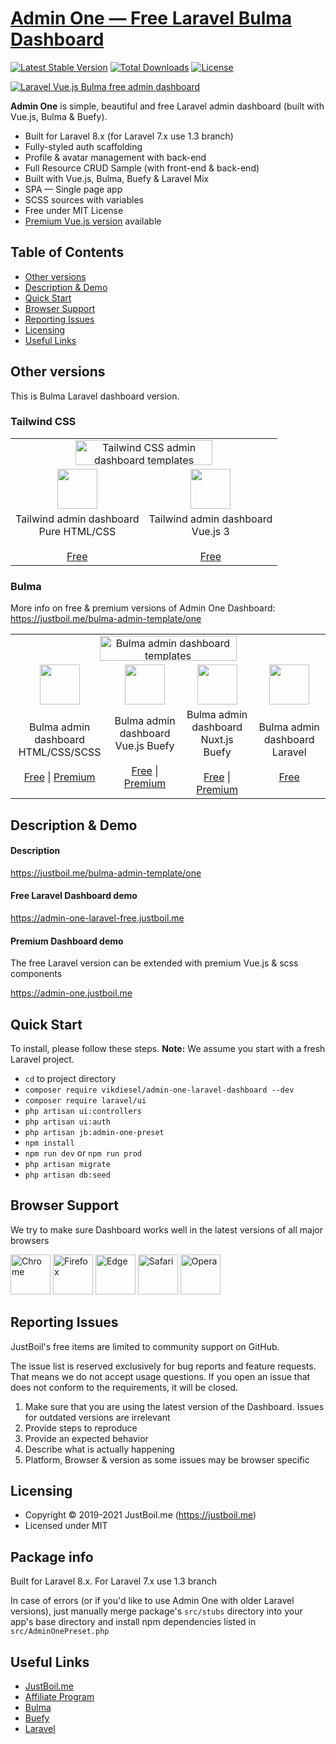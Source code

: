 # [Admin One — Free Laravel Bulma Dashboard](https://justboil.me/bulma-admin-template/one)

[![Latest Stable Version](https://poser.pugx.org/vikdiesel/admin-one-laravel-dashboard/version?151)](https://packagist.org/packages/vikdiesel/admin-one-laravel-dashboard) [![Total Downloads](https://poser.pugx.org/vikdiesel/admin-one-laravel-dashboard/downloads)](https://packagist.org/packages/vikdiesel/admin-one-laravel-dashboard) [![License](https://poser.pugx.org/vikdiesel/admin-one-laravel-dashboard/license)](https://packagist.org/packages/vikdiesel/admin-one-laravel-dashboard)

[![Laravel Vue.js Bulma free admin dashboard](https://justboil.me/images/one/repository-preview-laravel-hi-res.png)](https://admin-one-laravel-free.justboil.me)

**Admin One** is simple, beautiful and free Laravel admin dashboard (built with Vue.js, Bulma & Buefy).

* Built for Laravel 8.x (for Laravel 7.x use 1.3 branch)
* Fully-styled auth scaffolding
* Profile & avatar management with back-end
* Full Resource CRUD Sample (with front-end & back-end)
* Built with Vue.js, Bulma, Buefy & Laravel Mix
* SPA — Single page app
* SCSS sources with variables
* Free under MIT License
* [Premium Vue.js version](https://justboil.me/bulma-admin-template/one) available

## Table of Contents

* [Other versions](#other-versions)
* [Description & Demo](#description--demo)
* [Quick Start](#quick-start)
* [Browser Support](#browser-support)
* [Reporting Issues](#reporting-issues)
* [Licensing](#licensing)
* [Useful Links](#useful-links)

## Other versions

This is Bulma Laravel dashboard version.

### Tailwind CSS

<table>
    <tr>
        <td align="center" colspan="2"><a href="https://justboil.me/tailwind-admin-templates"><img src="https://justboil.me/images/tailwind-gh-logo.png?v=2" width="219" height="40" alt="Tailwind CSS admin dashboard templates"></a></td>
    </tr>
    <tr>
        <td align="center"><a href="https://github.com/justboil/admin-one-tailwind" title="Free Tailwind CSS admin dashboard HTML"><img src="https://justboil.me/svg/language-html5.svg" width="64" height="64"></a></td>
        <td align="center"><a href="https://github.com/justboil/admin-one-vue-tailwind" title="Free Vue.js 3 Tailwind CSS admin dashboard"><img src="https://justboil.me/svg/vuejs.svg" width="64" height="64"></a></td>
    </tr>
    <tr>
        <td align="center">Tailwind admin dashboard<br/>Pure HTML/CSS<br/><br/><a href="https://github.com/justboil/admin-one-tailwind" title="Free Tailwind admin dashboard HTML CSS">Free</a></td>
        <td align="center">Tailwind admin dashboard<br/>Vue.js 3<br/><br/><a href="https://github.com/justboil/admin-one-vue-tailwind" title="Free Vue.js 3 Tailwind CSS admin dashboard">Free</a></td>
    </tr>
</table>

### Bulma

More info on free & premium versions of Admin One Dashboard: https://justboil.me/bulma-admin-template/one

<table>
    <tr>
        <td align="center" colspan="4"><a href="https://justboil.me/"><img src="https://justboil.me/images/bulma-gh-logo.png" width="219" height="40" alt="Bulma admin dashboard templates"></a></td>
    </tr>
    <tr>
        <td align="center"><a href="https://github.com/vikdiesel/admin-one-bulma-dashboard" title="Free Bulma admin dashboard HTML CSS SCSS"><img src="https://justboil.me/svg/language-html5.svg" width="64" height="64"></a></td>
        <td align="center"><a href="https://github.com/vikdiesel/admin-one-vue-bulma-dashboard" title="Free Bulma Vue.js Buefy admin dashboard"><img src="https://justboil.me/svg/vuejs.svg" width="64" height="64"></a></td>
        <td align="center"><a href="https://github.com/justboil/admin-one-nuxt" title="Free Bulma Nuxt.js Buefy admin dashboard"><img src="https://justboil.me/svg/nuxt.svg" width="64" height="64"></a></td>
        <td align="center"><a href="https://github.com/vikdiesel/admin-one-laravel-dashboard" title="Free Bulma Laravel admin dashboard"><img src="https://justboil.me/svg/laravel.svg" width="64" height="64"></a></td>
    </tr>
    <tr>
        <td align="center">Bulma admin dashboard<br/>HTML/CSS/SCSS<br/><br/><a href="https://github.com/vikdiesel/admin-one-bulma-dashboard" title="Free Bulma admin dashboard HTML CSS SCSS">Free</a> | <a href="https://justboil.me/bulma-admin-template/one-html" title="Premium Bulma admin dashboard HTML CSS SCSS">Premium</a></td>
        <td align="center">Bulma admin dashboard<br/>Vue.js Buefy<br/><br/><a href="https://github.com/vikdiesel/admin-one-vue-bulma-dashboard" title="Free Bulma Vue.js Buefy admin dashboard">Free</a> | <a href="https://justboil.me/bulma-admin-template/one" title="Premium Bulma Vue.js Buefy admin dashboard">Premium</a></td>
        <td align="center">Bulma admin dashboard<br/>Nuxt.js Buefy<br/><br/><a href="https://github.com/justboil/admin-one-nuxt" title="Free Bulma Nuxt.js Buefy admin dashboard">Free</a> | <a href="https://justboil.me/bulma-admin-template/one-nuxt" title="Premium Bulma Nuxt.js Buefy admin dashboard">Premium</a></td>
        <td align="center">Bulma admin dashboard<br/>Laravel<br/><br/><a href="https://github.com/vikdiesel/admin-one-laravel-dashboard" title="Free Bulma Laravel admin dashboard">Free</a></td>
    </tr>
</table>

## Description & Demo

#### Description

https://justboil.me/bulma-admin-template/one

#### Free Laravel Dashboard demo

https://admin-one-laravel-free.justboil.me

#### Premium Dashboard demo

The free Laravel version can be extended with premium Vue.js & scss components

https://admin-one.justboil.me

## Quick Start

To install, please follow these steps. **Note:** We assume you start with a fresh Laravel project.

- `cd` to project directory
- `composer require vikdiesel/admin-one-laravel-dashboard --dev`
- `composer require laravel/ui`
- `php artisan ui:controllers`
- `php artisan ui:auth`
- `php artisan jb:admin-one-preset`
- `npm install`
- `npm run dev` or `npm run prod`
- `php artisan migrate`
- `php artisan db:seed`

## Browser Support

We try to make sure Dashboard works well in the latest versions of all major browsers

<img src="https://justboil.me/images/browsers-svg/chrome.svg" width="64" height="64" alt="Chrome"> <img src="https://justboil.me/images/browsers-svg/firefox.svg" width="64" height="64" alt="Firefox"> <img src="https://justboil.me/images/browsers-svg/edge.svg" width="64" height="64" alt="Edge"> <img src="https://justboil.me/images/browsers-svg/safari.svg" width="64" height="64" alt="Safari"> <img src="https://justboil.me/images/browsers-svg/opera.svg" width="64" height="64" alt="Opera">

## Reporting Issues

JustBoil's free items are limited to community support on GitHub.

The issue list is reserved exclusively for bug reports and feature requests. That means we do not accept usage questions. If you open an issue that does not conform to the requirements, it will be closed.

1. Make sure that you are using the latest version of the Dashboard. Issues for outdated versions are irrelevant
2. Provide steps to reproduce
3. Provide an expected behavior
4. Describe what is actually happening 
5. Platform, Browser & version as some issues may be browser specific

## Licensing

- Copyright &copy; 2019-2021 JustBoil.me (https://justboil.me)
- Licensed under MIT

## Package info

Built for Laravel 8.x. For Laravel 7.x use 1.3 branch

In case of errors (or if you'd like to use Admin One with older Laravel versions), just manually merge package's `src/stubs` directory into your app's base directory and install npm dependencies listed in `src/AdminOnePreset.php`

## Useful Links

- [JustBoil.me](https://justboil.me)
- [Affiliate Program](https://justboil.me/info/affiliates)
- [Bulma](https://bulma.io)
- [Buefy](https://buefy.org)
- [Laravel](https://laravel.com)
